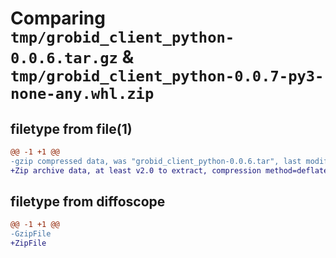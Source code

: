 # Comparing `tmp/grobid_client_python-0.0.6.tar.gz` & `tmp/grobid_client_python-0.0.7-py3-none-any.whl.zip`

## filetype from file(1)

```diff
@@ -1 +1 @@
-gzip compressed data, was "grobid_client_python-0.0.6.tar", last modified: Wed Aug  2 13:06:12 2023, max compression
+Zip archive data, at least v2.0 to extract, compression method=deflate
```

## filetype from diffoscope

```diff
@@ -1 +1 @@
-GzipFile
+ZipFile
```


